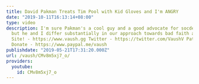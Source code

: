 ```yaml
---
title: David Pakman Treats Tim Pool with Kid Gloves and I'm ANGRY
date: "2019-10-11T16:13:14+08:00"
type: video
description: I'm sure Pakman's a cool guy and a good advocate for socdem policies,
  but he and I differ substantially in our approach towards bad faith actors. New
  Site! - https://www.vaush.gg Twitter - https://twitter.com/VaushV Patreon - https://www.patreon.com/vaush
  Donate - https://www.paypal.me/vaush
publishdate: "2019-05-21T17:31:20.000Z"
url: /vaush/CMv8m5xj7_o/
providers:
  youtube:
    id: CMv8m5xj7_o
---
```

